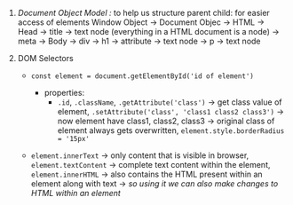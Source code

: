 1. *Document Object Model :* to help us structure parent child: for easier access of elements
    Window Object 
        -> Document Objec
            -> HTML
                -> Head
                    -> title
                        -> text node (everything in a HTML document is a node)
                    -> meta
                -> Body
                    -> div
                        -> h1
                            -> attribute
                            -> text node
                        -> p
                            -> text node

2. DOM Selectors
    - `const element = document.getElementById('id of element')`
        - properties: 
            - `.id`, `.className`, `.getAttribute('class')` -> get class value of element, `.setAttribute('class', 'class1 class2 class3')` -> now element have class1, class2, class3 -> original class of element always gets overwritten, `element.style.borderRadius = '15px'`
    
    - `element.innerText` -> only content that is visible in browser,` element.textContent` -> complete text content within the element,` element.innerHTML` -> also contains the HTML present within an element along with text -> *so using it we can also make changes to HTML within an element*